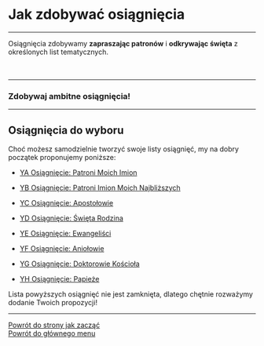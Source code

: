 # Jak zdobywać osiągnięcia
---

Osiągnięcia zdobywamy **zapraszając patronów** i **odkrywając święta** z określonych list tematycznych.
<br />
<br />
<br />

---
### Zdobywaj ambitne osiągnięcia!

---

## Osiągnięcia do wyboru
Choć możesz samodzielnie tworzyć swoje listy osiągnięć, my na dobry początek proponujemy poniższe:
- [<span class="status status-list"><span class="status status-list">YA</span> Osiągnięcie: Patroni Moich Imion</span>](osiagniecie_patroni_moich_imion.md)

- [<span class="status status-list"><span class="status status-list">YB</span> Osiągnięcie: Patroni Imion Moich Najbliższych</span>](osiagniecie_patroni_imion_moich_najblizszych.md)

- [<span class="status status-list"><span class="status status-list">YC</span> Osiągnięcie: Apostołowie</span>](osiagniecie_apostolowie.md)

- [<span class="status status-list"><span class="status status-list">YD</span> Osiągnięcie: Święta Rodzina</span>](osiagniecie_swieta_rodzina.md)

- [<span class="status status-list"><span class="status status-list">YE</span> Osiągnięcie: Ewangeliści</span>](osiagniecie_ewangelisci.md)

- [<span class="status status-list"><span class="status status-list">YF</span> Osiągnięcie: Aniołowie</span>](osiagniecie_aniolowie.md)

- [<span class="status status-list"><span class="status status-list">YG</span> Osiągnięcie: Doktorowie Kościoła</span>](osiagniecie_doktorowie_kosciola.md)

- [<span class="status status-list"><span class="status status-list">YH</span> Osiągnięcie: Papieże</span>](osiagniecie_papieze.md)

Lista powyższych osiągnięć nie jest zamknięta, dlatego chętnie rozważymy dodanie Twoich propozycji!

---
[Powrót do strony jak zacząć](jak_zaczac.md#jak-zaczac-osiagniecia)  
[Powrót do głównego menu](index.md)
